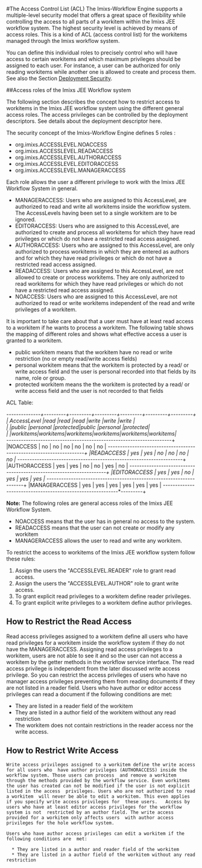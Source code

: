 #The Access Control List (ACL)
The Imixs-Workflow Engine supports a multiple-level security model that offers a great space of flexibility while controlling the access to all parts of a workitem  within the Imixs JEE workflow system. The highest security level is achieved by means of  access roles. This is a kind of ACL (access control list) for the workitems managed through the  Imixs workflow system.

You can define this individual roles to precisely control who will have access  to certain workitems and which maximum privileges should be assigned to each user.  For instance, a user can be authorized for only reading workitems while another one is allowed to create and process them.
See also the Section [Deployment Security](../deployment/security.html). 
 
##Access roles of the Imixs JEE Workflow system

The following section describes the concept how to restrict access to workitems in the  Imixs JEE workflow system using the different general access roles. The access privileges  can be controlled by the deployment descriptors. See details about the deployment descriptor here.

The security concept of the Imixs-Workflow Engine defines 5 roles :

  * org.imixs.ACCESSLEVEL.NOACCESS
  * org.imixs.ACCESSLEVEL.READACCESS
  * org.imixs.ACCESSLEVEL.AUTHORACCESS
  * org.imixs.ACCESSLEVEL.EDITORACCESS
  * org.imixs.ACCESSLEVEL.MANAGERACCESS

 Each role allows the user a different privilege to work with the Imixs JEE Workflow System
 in general.

  * MANAGERACCESS: 
      Users who are assigned to this AccessLevel, are authorized to read and write all workitems inside the workflow system. The AccessLevels having been set to a single workitem are to be ignored.
  * EDITORACCESS:
      Users who are assigned to this AccessLevel, are authorized to create and process all workitems for which they have read privileges or which do not have a restricted read access assigned.
  * AUTHORACCESS:
      Users who are assigned to this AccessLevel, are only authorized to process workitems in which they are entered as authors and for which they have read privileges or which do not have a restricted read access assigned.
  * READACCESS:
      Users who are assigned to this AccessLevel, are not allowed to create or process workitems. They are only authorized to read workitems for which they have read privileges or which do not have a restricted read access assigned.
  * NOACCESS:
      Users who are assigned to this AccessLevel, are not authorized to read or write workitems independent of the read and write privileges of a workitem.


It is important to take care about that a user must have at least read access to a workitem  if he wants to process a workitem. The following table shows the mapping of different roles and shows what effective access a user is granted to a workitem. 

  * public workitem means that the workitem have no read or write restriction (no or empty read/write access fields)
  * personal workitem means that the workitem is protected by a read/ or write access field and the user is personal recorded into that fields by its name, role or group.
  * protected workitem means the the workitem is protected by a read/ or write access field and the user is not recorded to that fields

 ACL Table:

*--------------+---------+---------+---------+---------+---------+---------+ 
| AccessLevel  |read     |read     |read     |write    |write    |write    |       
|              |public   |personal |protected|public   |personal |protected|   
|              |workitems|workitems|workitems|workitems|workitems|workitems|  
*--------------*---------*---------*---------*---------*---------*---------+
|NOACCESS      | no      | no      | no      | no      |  no     | no      |
*--------------*---------*---------*---------*---------*---------*---------+
|READACCESS    | yes     | yes     | no      | no      |  no     | no      |
*--------------*---------*---------*---------*---------*---------*---------+
|AUTHORACCESS  | yes     | yes     | no      | no      |  yes     | no     |
*--------------*---------*---------*---------*---------*---------*---------+
|EDITORACCESS  | yes     | yes     | no      | yes     |  yes    | yes     |
*--------------*---------*---------*---------*---------*---------*---------+
|MANAGERACCESS | yes     | yes     | yes     | yes     |  yes    | yes     |
*--------------*---------*---------*---------*---------*---------*---------+


 
<strong>Note:</strong> The following roles are general access roles of the Imixs JEE Workflow System. 

  * NOACCESS means that the user has in general no access to the system.
  * READACCESS means that the user can not create or modify any workitem
  * MANAGERACCESS allows the user to read and write any workitem.

To restrict the access to workitems of the Imixs JEE   workflow system follow these rules:

 1. Assign the users the "ACCESSLEVEL.READER" role to grant read access.
 2. Assign the users the "ACCESSLEVEL.AUTHOR" role to grant write access.
 3. To grant explicit read privileges to a workitem define reader privileges.
 4. To grant explicit write privileges to a workitem define author privileges.
             
## How to Restrict the Read Access    
Read access privileges assigned to a workitem define all users who have read privileges  for a workitem inside the workflow system if they do not have the MANAGERACCESS. Assigning read access privileges to a workitem, users are not able to see it and so the  user can not access a workitem by the getter methods in the workflow service interface.  The read access privilege is independent from the later discussed write access privilege. So you can restrict the access privileges of users who have no manager access privileges  preventing them from reading documents if they are not listed in a reader field. Users who  have author or editor access privileges can read a document if the following conditions are met:

  * They are listed in a reader field of the workitem
  * They are listed in a author field of the workitem without any read restriction
  * The workitem does not contain restrictions in the reader access nor the write access. 

## How to Restrict Write Access   
~~~~~~~~~~~~~~~~~~~~
Write access privileges assigned to a workitem define the write access for all users who  have author privileges (AUTHORACCESS) inside the workflow system. Those users can process  and remove a workitem through the methods provided by the workflow service. Even workitems the user has created can not be modified if the user is not explicit listed in the access  privileges. Users who are not authorized to read a workitem  will never be able to edit a workitem. This even applies if you specify write access privileges for  these users.   Access by users who have at least editor access privileges for the workflow system is not  restricted by an author field. The write access provided for a workitem only affects users  with author access privileges for the hole workflow system. 

Users who have author access privileges can edit a workitem if the following conditions are  met:

  * They are listed in a author and reader field of the workitem 
  * They are listed in a author field of the workitem without any read restriction

 